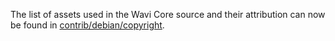 The list of assets used in the Wavi Core source and their attribution can now be found in [contrib/debian/copyright](../contrib/debian/copyright).
